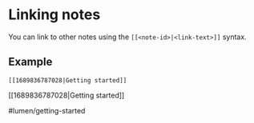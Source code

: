 # Linking notes

You can link to other notes using the `[[<note-id>|<link-text>]]` syntax.

## Example

```
[[1689836787028|Getting started]]
```

[[1689836787028|Getting started]]

#lumen/getting-started